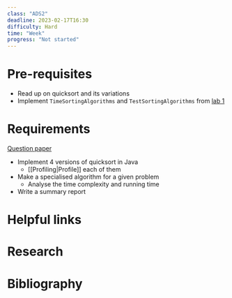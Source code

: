 ```yaml
---
class: "ADS2"
deadline: 2023-02-17T16:30
difficulty: Hard
time: "Week"
progress: "Not started"
---
```


# Pre-requisites
- Read up on quicksort and its variations
- Implement `TimeSortingAlgorithms` and `TestSortingAlgorithms` from [lab 1](https://moodle.gla.ac.uk/pluginfile.php/5700085/mod_folder/content/0/Lab1.pdf?forcedownload=1)

# Requirements
[Question paper](https://moodle.gla.ac.uk/pluginfile.php/5700121/mod_assign/introattachment/0/AE1.pdf?forcedownload=1)

- Implement 4 versions of quicksort in Java
	- [[Profiling|Profile]] each of them
- Make a specialised algorithm for a given problem
	- Analyse the time complexity and running time
- Write a summary report

# Helpful links

# Research

# Bibliography
